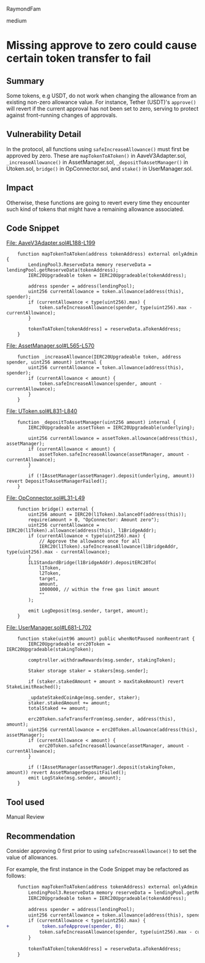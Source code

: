 RaymondFam

medium

# Missing approve to zero could cause certain token transfer to fail

## Summary
Some tokens, e.g USDT, do not work when changing the allowance from an existing non-zero allowance value. For instance, Tether (USDT)'s `approve()` will revert if the current approval has not been set to zero, serving to protect against front-running changes of approvals.

## Vulnerability Detail
In the protocol, all functions using `safeIncreaseAllowance()` must first be approved by zero. These are `mapTokenToAToken()` in AaveV3Adapter.sol, `_increaseAllowance()` in AssetManager.sol, `_depositToAssetManager()` in Utoken.sol, `bridge()` in OpConnector.sol, and `stake()` in UserManager.sol.

## Impact
Otherwise, these functions are going to revert every time they encounter such kind of tokens that might have a remaining allowance associated.

## Code Snippet
[File: AaveV3Adapter.sol#L188-L199](https://github.com/sherlock-audit/2023-02-union/blob/main/union-v2-contracts/contracts/asset/AaveV3Adapter.sol#L188-L199)

```solidity
    function mapTokenToAToken(address tokenAddress) external onlyAdmin {
        LendingPool3.ReserveData memory reserveData = lendingPool.getReserveData(tokenAddress);
        IERC20Upgradeable token = IERC20Upgradeable(tokenAddress);

        address spender = address(lendingPool);
        uint256 currentAllowance = token.allowance(address(this), spender);
        if (currentAllowance < type(uint256).max) {
            token.safeIncreaseAllowance(spender, type(uint256).max - currentAllowance);
        }

        tokenToAToken[tokenAddress] = reserveData.aTokenAddress;
    }
```
[File: AssetManager.sol#L565-L570](https://github.com/sherlock-audit/2023-02-union/blob/main/union-v2-contracts/contracts/asset/AssetManager.sol#L565-L570)

```solidity
    function _increaseAllowance(IERC20Upgradeable token, address spender, uint256 amount) internal {
        uint256 currentAllowance = token.allowance(address(this), spender);
        if (currentAllowance < amount) {
            token.safeIncreaseAllowance(spender, amount - currentAllowance);
        }
    }
```
[File: UToken.sol#L831-L840](https://github.com/sherlock-audit/2023-02-union/blob/main/union-v2-contracts/contracts/market/UToken.sol#L831-L840)

```solidity
    function _depositToAssetManager(uint256 amount) internal {
        IERC20Upgradeable assetToken = IERC20Upgradeable(underlying);

        uint256 currentAllowance = assetToken.allowance(address(this), assetManager);
        if (currentAllowance < amount) {
            assetToken.safeIncreaseAllowance(assetManager, amount - currentAllowance);
        }

        if (!IAssetManager(assetManager).deposit(underlying, amount)) revert DepositToAssetManagerFailed();
    }
```
[File: OpConnector.sol#L31-L49](https://github.com/sherlock-audit/2023-02-union/blob/main/union-v2-contracts/contracts/token/OpConnector.sol#L31-L49)

```solidity
    function bridge() external {
        uint256 amount = IERC20(l1Token).balanceOf(address(this));
        require(amount > 0, "OpConnector: Amount zero");
        uint256 currentAllowance = IERC20(l1Token).allowance(address(this), l1BridgeAddr);
        if (currentAllowance < type(uint256).max) {
            // Approve the allowance once for all
            IERC20(l1Token).safeIncreaseAllowance(l1BridgeAddr, type(uint256).max - currentAllowance);
        }
        IL1StandardBridge(l1BridgeAddr).depositERC20To(
            l1Token,
            l2Token,
            target,
            amount,
            1000000, // within the free gas limit amount
            ""
        );

        emit LogDeposit(msg.sender, target, amount);
    }
```
[File: UserManager.sol#L681-L702](https://github.com/sherlock-audit/2023-02-union/blob/main/union-v2-contracts/contracts/user/UserManager.sol#L681-L702)

```solidity
    function stake(uint96 amount) public whenNotPaused nonReentrant {
        IERC20Upgradeable erc20Token = IERC20Upgradeable(stakingToken);

        comptroller.withdrawRewards(msg.sender, stakingToken);

        Staker storage staker = stakers[msg.sender];

        if (staker.stakedAmount + amount > maxStakeAmount) revert StakeLimitReached();

        _updateStakedCoinAge(msg.sender, staker);
        staker.stakedAmount += amount;
        totalStaked += amount;

        erc20Token.safeTransferFrom(msg.sender, address(this), amount);
        uint256 currentAllowance = erc20Token.allowance(address(this), assetManager);
        if (currentAllowance < amount) {
            erc20Token.safeIncreaseAllowance(assetManager, amount - currentAllowance);
        }

        if (!IAssetManager(assetManager).deposit(stakingToken, amount)) revert AssetManagerDepositFailed();
        emit LogStake(msg.sender, amount);
    }
```
## Tool used

Manual Review

## Recommendation
Consider approving 0 first prior to using `safeIncreaseAllowance()` to set the value of allowances.

For example, the first instance in the Code Snippet may be refactored as follows:

```diff
    function mapTokenToAToken(address tokenAddress) external onlyAdmin {
        LendingPool3.ReserveData memory reserveData = lendingPool.getReserveData(tokenAddress);
        IERC20Upgradeable token = IERC20Upgradeable(tokenAddress);

        address spender = address(lendingPool);
        uint256 currentAllowance = token.allowance(address(this), spender);
        if (currentAllowance < type(uint256).max) {
+            token.safeApprove(spender, 0);
            token.safeIncreaseAllowance(spender, type(uint256).max - currentAllowance);
        }

        tokenToAToken[tokenAddress] = reserveData.aTokenAddress;
    }
```